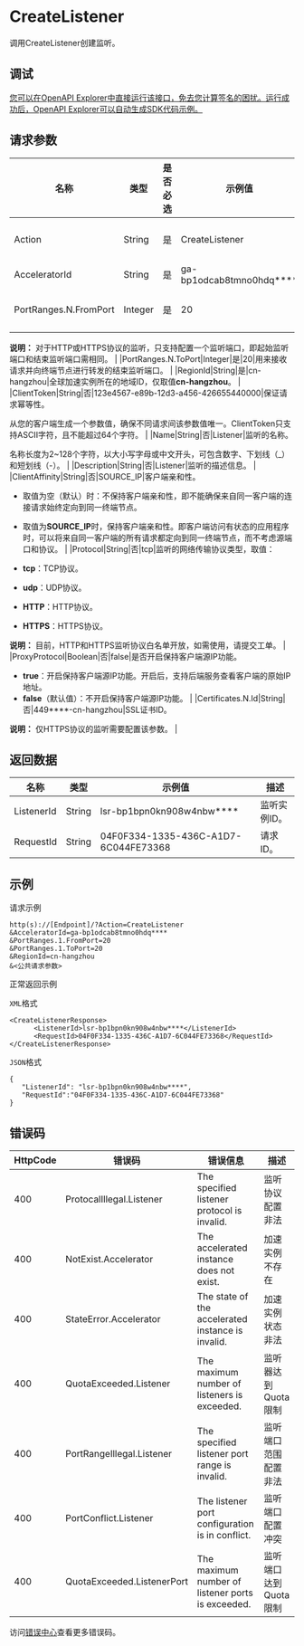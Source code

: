 # CreateListener

调用CreateListener创建监听。

## 调试

[您可以在OpenAPI Explorer中直接运行该接口，免去您计算签名的困扰。运行成功后，OpenAPI Explorer可以自动生成SDK代码示例。](https://api.aliyun.com/#product=Ga&api=CreateListener&type=RPC&version=2019-11-20)

## 请求参数

|名称|类型|是否必选|示例值|描述|
|--|--|----|---|--|
|Action|String|是|CreateListener|系统规定参数。取值：**CreateListener**。 |
|AcceleratorId|String|是|ga-bp1odcab8tmno0hdq\*\*\*\*|全球加速实例ID。 |
|PortRanges.N.FromPort|Integer|是|20|用来接收请求并向终端节点进行转发的起始监听端口。

 **说明：** 对于HTTP或HTTPS协议的监听，只支持配置一个监听端口，即起始监听端口和结束监听端口需相同。 |
|PortRanges.N.ToPort|Integer|是|20|用来接收请求并向终端节点进行转发的结束监听端口。 |
|RegionId|String|是|cn-hangzhou|全球加速实例所在的地域ID，仅取值**cn-hangzhou**。 |
|ClientToken|String|否|123e4567-e89b-12d3-a456-426655440000|保证请求幂等性。

 从您的客户端生成一个参数值，确保不同请求间该参数值唯一。ClientToken只支持ASCII字符，且不能超过64个字符。 |
|Name|String|否|Listener|监听的名称。

 名称长度为2~128个字符，以大小写字母或中文开头，可包含数字、下划线（\_）和短划线（-）。 |
|Description|String|否|Listener|监听的描述信息。 |
|ClientAffinity|String|否|SOURCE\_IP|客户端亲和性。

 -   取值为空（默认）时：不保持客户端亲和性，即不能确保来自同一客户端的连接请求始终定向到同一终端节点。
-   取值为**SOURCE\_IP**时，保持客户端亲和性。即客户端访问有状态的应用程序时，可以将来自同一客户端的所有请求都定向到同一终端节点，而不考虑源端口和协议。 |
|Protocol|String|否|tcp|监听的网络传输协议类型，取值：

 -   **tcp**：TCP协议。
-   **udp**：UDP协议。
-   **HTTP**：HTTP协议。
-   **HTTPS**：HTTPS协议。

 **说明：** 目前，HTTP和HTTPS监听协议白名单开放，如需使用，请提交工单。 |
|ProxyProtocol|Boolean|否|false|是否开启保持客户端源IP功能。

 -   **true**：开启保持客户端源IP功能。开启后，支持后端服务查看客户端的原始IP地址。
-   **false**（默认值）：不开启保持客户端源IP功能。 |
|Certificates.N.Id|String|否|449\*\*\*\*-cn-hangzhou|SSL证书ID。

 **说明：** 仅HTTPS协议的监听需要配置该参数。 |

## 返回数据

|名称|类型|示例值|描述|
|--|--|---|--|
|ListenerId|String|lsr-bp1bpn0kn908w4nbw\*\*\*\*|监听实例ID。 |
|RequestId|String|04F0F334-1335-436C-A1D7-6C044FE73368|请求ID。 |

## 示例

请求示例

```
http(s)://[Endpoint]/?Action=CreateListener
&AcceleratorId=ga-bp1odcab8tmno0hdq****
&PortRanges.1.FromPort=20
&PortRanges.1.ToPort=20
&RegionId=cn-hangzhou
&<公共请求参数>
```

正常返回示例

`XML`格式

```
<CreateListenerResponse>
      <ListenerId>lsr-bp1bpn0kn908w4nbw****</ListenerId>
      <RequestId>04F0F334-1335-436C-A1D7-6C044FE73368</RequestId>
</CreateListenerResponse>
```

`JSON`格式

```
{
   "ListenerId": "lsr-bp1bpn0kn908w4nbw****",
   "RequestId":"04F0F334-1335-436C-A1D7-6C044FE73368"
}
```

## 错误码

|HttpCode|错误码|错误信息|描述|
|--------|---|----|--|
|400|ProtocalIllegal.Listener|The specified listener protocol is invalid.|监听协议配置非法|
|400|NotExist.Accelerator|The accelerated instance does not exist.|加速实例不存在|
|400|StateError.Accelerator|The state of the accelerated instance is invalid.|加速实例状态非法|
|400|QuotaExceeded.Listener|The maximum number of listeners is exceeded.|监听器达到Quota限制|
|400|PortRangeIllegal.Listener|The specified listener port range is invalid.|监听端口范围配置非法|
|400|PortConflict.Listener|The listener port configuration is in conflict.|监听端口配置冲突|
|400|QuotaExceeded.ListenerPort|The maximum number of listener ports is exceeded.|监听端口达到Quota限制|

访问[错误中心](https://error-center.alibabacloud.com/status/product/Ga)查看更多错误码。

